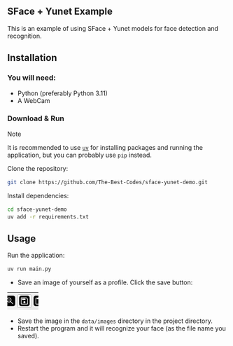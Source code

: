 ## SFace + Yunet Example

This is an example of using SFace + Yunet models for face detection and recognition.

## Installation

### You will need:

- Python (preferably Python 3.11)
- A WebCam

### Download & Run

> [!NOTE]
> It is recommended to use [`uv`](https://github.com/astral-sh/uv) for installing packages and running the application, but you can probably use `pip` instead.

Clone the repository:

```bash
git clone https://github.com/The-Best-Codes/sface-yunet-demo.git
```

Install dependencies:

```bash
cd sface-yunet-demo
uv add -r requirements.txt
```

## Usage

Run the application:

```bash
uv run main.py
```

- Save an image of yourself as a profile. Click the save button:

![Save Button Image](.assets/topbar_save_button.png)

- Save the image in the `data/images` directory in the project directory.
- Restart the program and it will recognize your face (as the file name you saved).
